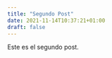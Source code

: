 ```yaml
---
title: "Segundo Post"
date: 2021-11-14T10:37:21+01:00
draft: false
---
```


Este es el segundo post.
